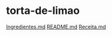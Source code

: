 # torta-de-limao
[Ingredientes.md](https://github.com/davidblee07/torta-de-limao/files/8459414/Ingredientes.md)
[README.md](https://github.com/davidblee07/torta-de-limao/files/8459415/README.md)
[Receita.md](https://github.com/davidblee07/torta-de-limao/files/8459418/Receita.md)

